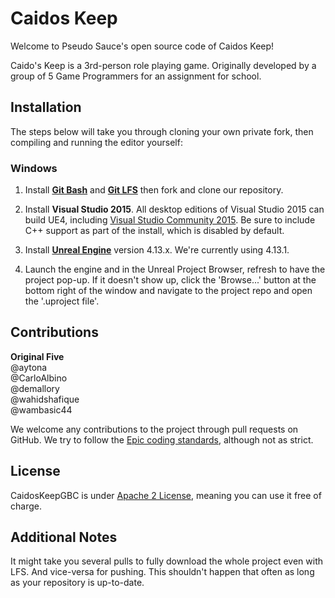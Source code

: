 Caidos Keep
=============

Welcome to Pseudo Sauce's open source code of Caidos Keep!

Caido's Keep is a 3rd-person role playing game. Originally developed by a group of 5 Game Programmers for an assignment for school.

Installation
----------------------

The steps below will take you through cloning your own private fork, then compiling and running the editor yourself:

### Windows

1. Install **[Git Bash](https://git-scm.com/downloads)** and **[Git LFS](https://git-lfs.github.com/)** then fork and clone our repository.

1. Install **Visual Studio 2015**. 
   All desktop editions of Visual Studio 2015 can build UE4, including [Visual Studio Community 2015](http://www.visualstudio.com/products/visual-studio-community-vs).
   Be sure to include C++ support as part of the install, which is disabled by default.

1. Install **[Unreal Engine](https://www.unrealengine.com)** version 4.13.x. We're currently using 4.13.1.

1. Launch the engine and in the Unreal Project Browser, refresh to have the project pop-up. If it doesn't show up, click the 'Browse...' button at the bottom right of the window and navigate to the project repo and open the '.uproject file'.

Contributions
---------------------------

**Original Five**<br/>
@aytona<br/>
@CarloAlbino<br/>
@demallory<br/>
@wahidshafique<br/>
@wambasic44<br/>


We welcome any contributions to the project through pull requests on GitHub.
We try to follow the [Epic coding standards](https://docs.unrealengine.com/latest/INT/Programming/Development/CodingStandard), although not as strict.

License
----------------

CaidosKeepGBC is under [Apache 2 License](http://www.apache.org/licenses/LICENSE-2.0.html), meaning you can use it free of charge. 


Additional Notes
----------------

It might take you several pulls to fully download the whole project even with LFS. And vice-versa for pushing. 
This shouldn't happen that often as long as your repository is up-to-date.

